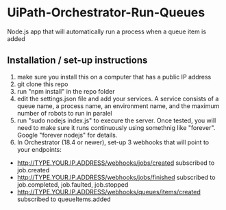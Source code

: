 # UiPath-Orchestrator-Run-Queues
Node.js app that will automatically run a process when a queue item is added

## Installation / set-up instructions

1. make sure you install this on a computer that has a public IP address
2. git clone this repo
3. run "npm install" in the repo folder
4. edit the settings.json file and add your services. A service consists of a queue name, a process name, an environment name, and the maximum number of robots to run in paralel
5. run "sudo nodejs index.js" to execure the server. Once tested, you will need to make sure it runs continuously using somethnig like "forever". Google "forever nodejs" for details.
6. In Orchestrator (18.4 or newer), set-up 3 webhooks that will point to your endpoints:

* http://TYPE.YOUR.IP.ADDRESS/webhooks/jobs/created	subscribed to job.created
* http://TYPE.YOUR.IP.ADDRESS/webhooks/jobs/finished	subscribed to job.completed, job.faulted, job.stopped
* http://TYPE.YOUR.IP.ADDRESS/webhooks/queues/items/created	subscribed to queueItems.added

